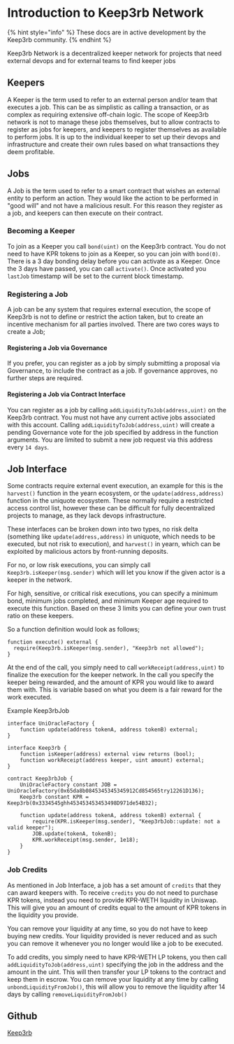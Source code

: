 # Introduction to Keep3rb Network

{% hint style="info" %}
These docs are in active development by the Keep3rb community.
{% endhint %}

Keep3rb Network is a decentralized keeper network for projects that need external devops and for external teams to find keeper jobs

## Keepers

A Keeper is the term used to refer to an external person and/or team that executes a job. This can be as simplistic as calling a transaction, or as complex as requiring extensive off-chain logic. The scope of Keep3rb network is not to manage these jobs themselves, but to allow contracts to register as jobs for keepers, and keepers to register themselves as available to perform jobs. It is up to the individual keeper to set up their devops and infrastructure and create their own rules based on what transactions they deem profitable.

## Jobs

A Job is the term used to refer to a smart contract that wishes an external entity to perform an action. They would like the action to be performed in "good will" and not have a malicious result. For this reason they register as a job, and keepers can then execute on their contract.

### Becoming a Keeper

To join as a Keeper you call ```bond(uint)``` on the Keep3rb contract. You do not need to have KPR tokens to join as a Keeper, so you can join with ```bond(0)```. There is a 3 day bonding delay before you can activate as a Keeper. Once the 3 days have passed, you can call ```activate()```. Once activated you ```lastJob``` timestamp will be set to the current block timestamp.

### Registering a Job

A job can be any system that requires external execution, the scope of Keep3rb is not to define or restrict the action taken, but to create an incentive mechanism for all parties involved. There are two cores ways to create a Job;

#### Registering a Job via Governance

If you prefer, you can register as a job by simply submitting a proposal via Governance, to include the contract as a job. If governance approves, no further steps are required.

#### Registering a Job via Contract Interface

You can register as a job by calling ```addLiquidityToJob(address,uint)``` on the Keep3rb contract. You must not have any current active jobs associated with this account. Calling ```addLiquidityToJob(address,uint)``` will create a pending Governance vote for the job specified by address in the function arguments. You are limited to submit a new job request via this address every ```14 days```.

## Job Interface

Some contracts require external event execution, an example for this is the ```harvest()``` function in the yearn ecosystem, or the ```update(address,address)``` function in the uniquote ecosystem. These normally require a restricted access control list, however these can be difficult for fully decentralized projects to manage, as they lack devops infrastructure.

These interfaces can be broken down into two types, no risk delta (something like ```update(address,address)``` in uniquote, which needs to be executed, but not risk to execution), and ```harvest()``` in yearn, which can be exploited by malicious actors by front-running deposits.

For no, or low risk executions, you can simply call ```Keep3rb.isKeeper(msg.sender)``` which will let you know if the given actor is a keeper in the network.

For high, sensitive, or critical risk executions, you can specify a minimum bond, minimum jobs completed, and minimum Keeper age required to execute this function. Based on these 3 limits you can define your own trust ratio on these keepers.

So a function definition would look as follows;
```
function execute() external {
  require(Keep3rb.isKeeper(msg.sender), "Keep3rb not allowed");
}
```

At the end of the call, you simply need to call ```workReceipt(address,uint)``` to finalize the execution for the keeper network. In the call you specify the keeper being rewarded, and the amount of KPR you would like to award them with. This is variable based on what you deem is a fair reward for the work executed.

Example Keep3rbJob

```
interface UniOracleFactory {
    function update(address tokenA, address tokenB) external;
}

interface Keep3rb {
    function isKeeper(address) external view returns (bool);
    function workReceipt(address keeper, uint amount) external;
}

contract Keep3rbJob {
    UniOracleFactory constant JOB = UniOracleFactory(0x65da8b0845345345345912Cd854565try12261D136);
    Keep3rb constant KPR = Keep3rb(0x3334545ghh453453453453498D971de54B32);

    function update(address tokenA, address tokenB) external {
        require(KPR.isKeeper(msg.sender), "Keep3rbJob::update: not a valid keeper");
        JOB.update(tokenA, tokenB);
        KPR.workReceipt(msg.sender, 1e18);
    }
}
```

### Job Credits

As mentioned in Job Interface, a job has a set amount of ```credits``` that they can award keepers with. To receive ```credits``` you do not need to purchase KPR tokens, instead you need to provide KPR-WETH liquidity in Uniswap. This will give you an amount of credits equal to the amount of KPR tokens in the liquidity you provide.

You can remove your liquidity at any time, so you do not have to keep buying new credits. Your liquidity provided is never reduced and as such you can remove it whenever you no longer would like a job to be executed.

To add credits, you simply need to have KPR-WETH LP tokens, you then call ```addLiquidityToJob(address,uint)``` specifying the job in the address and the amount in the uint. This will then transfer your LP tokens to the contract and keep them in escrow. You can remove your liquidity at any time by calling ```unbondLiquidityFromJob()```, this will allow you to remove the liquidity after 14 days by calling ```removeLiquidityFromJob()```

## Github

[Keep3rb](https://github.com/keep3rb-network/keep3rb-core)

